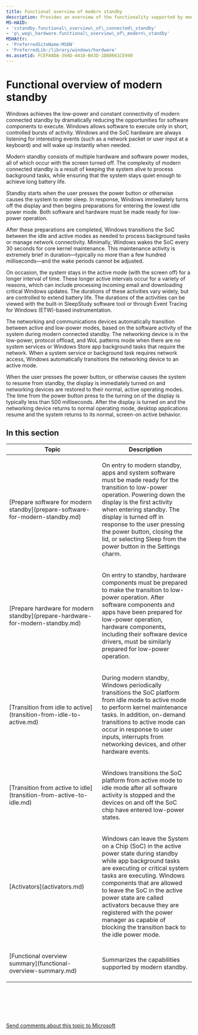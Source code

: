 ```yaml
---
title: Functional overview of modern standby
description: Provides an overview of the functionality supported by modern standby.
MS-HAID:
- 'cstandby.functional\_overview\_of\_connected\_standby'
- 'p\_weg\_hardware.functional\_overview\_of\_modern\_standby'
MSHAttr:
- 'PreferredSiteName:MSDN'
- 'PreferredLib:/library/windows/hardware'
ms.assetid: FCEFAADA-394D-4418-B43D-1D88661CE940
---
```


# Functional overview of modern standby


Windows achieves the low-power and constant connectivity of modern connected standby by dramatically reducing the opportunities for software components to execute. Windows allows software to execute only in short, controlled bursts of activity. Windows and the SoC hardware are always listening for interesting events (such as a network packet or user input at a keyboard) and will wake up instantly when needed.

Modern standby consists of multiple hardware and software power modes, all of which occur with the screen turned off. The complexity of modern connected standby is a result of keeping the system alive to process background tasks, while ensuring that the system stays quiet enough to achieve long battery life.

Standby starts when the user presses the power button or otherwise causes the system to enter sleep. In response, Windows immediately turns off the display and then begins preparations for entering the lowest idle power mode. Both software and hardware must be made ready for low-power operation.

After these preparations are completed, Windows transitions the SoC between the idle and active modes as needed to process background tasks or manage network connectivity. Minimally, Windows wakes the SoC every 30 seconds for core kernel maintenance. This maintenance activity is extremely brief in duration—typically no more than a few hundred milliseconds—and the wake periods cannot be adjusted.

On occasion, the system stays in the active mode (with the screen off) for a longer interval of time. These longer active intervals occur for a variety of reasons, which can include processing incoming email and downloading critical Windows updates. The durations of these activities vary widely, but are controlled to extend battery life. The durations of the activities can be viewed with the built-in SleepStudy software tool or through Event Tracing for Windows (ETW)-based instrumentation.

The networking and communications devices automatically transition between active and low-power modes, based on the software activity of the system during modern connected standby. The networking device is in the low-power, protocol offload, and WoL patterns mode when there are no system services or Windows Store app background tasks that require the network. When a system service or background task requires network access, Windows automatically transitions the networking device to an active mode.

When the user presses the power button, or otherwise causes the system to resume from standby, the display is immediately turned on and networking devices are restored to their normal, active operating modes. The time from the power button press to the turning on of the display is typically less than 500 milliseconds. After the display is turned on and the networking device returns to normal operating mode, desktop applications resume and the system returns to its normal, screen-on active behavior.

## In this section


<table>
<colgroup>
<col width="50%" />
<col width="50%" />
</colgroup>
<thead>
<tr class="header">
<th>Topic</th>
<th>Description</th>
</tr>
</thead>
<tbody>
<tr class="odd">
<td><p>[Prepare software for modern standby](prepare-software-for-modern-standby.md)</p></td>
<td><p>On entry to modern standby, apps and system software must be made ready for the transition to low-power operation. Powering down the display is the first activity when entering standby. The display is turned off in response to the user pressing the power button, closing the lid, or selecting Sleep from the power button in the Settings charm.</p></td>
</tr>
<tr class="even">
<td><p>[Prepare hardware for modern standby](prepare-hardware-for-modern-standby.md)</p></td>
<td><p>On entry to standby, hardware components must be prepared to make the transition to low-power operation. After software components and apps have been prepared for low-power operation, hardware components, including their software device drivers, must be similarly prepared for low-power operation.</p></td>
</tr>
<tr class="odd">
<td><p>[Transition from idle to active](transition-from-idle-to-active.md)</p></td>
<td><p>During modern standby, Windows periodically transitions the SoC platform from idle mode to active mode to perform kernel maintenance tasks. In addition, on-demand transitions to active mode can occur in response to user inputs, interrupts from networking devices, and other hardware events.</p></td>
</tr>
<tr class="even">
<td><p>[Transition from active to idle](transition-from-active-to-idle.md)</p></td>
<td><p>Windows transitions the SoC platform from active mode to idle mode after all software activity is stopped and the devices on and off the SoC chip have entered low-power states.</p></td>
</tr>
<tr class="odd">
<td><p>[Activators](activators.md)</p></td>
<td><p>Windows can leave the System on a Chip (SoC) in the active power state during standby while app background tasks are executing or critical system tasks are executing. Windows components that are allowed to leave the SoC in the active power state are called activators because they are registered with the power manager as capable of blocking the transition back to the idle power mode.</p></td>
</tr>
<tr class="even">
<td><p>[Functional overview summary](functional-overview-summary.md)</p></td>
<td><p>Summarizes the capabilities supported by modern standby.</p></td>
</tr>
</tbody>
</table>

 

 

 

[Send comments about this topic to Microsoft](mailto:wsddocfb@microsoft.com?subject=Documentation%20feedback%20%5Bp_WEG_Hardware\p_weg_hardware%5D:%20Functional%20overview%20of%20modern%20standby%20%20RELEASE:%20%2811/28/2016%29&body=%0A%0APRIVACY%20STATEMENT%0A%0AWe%20use%20your%20feedback%20to%20improve%20the%20documentation.%20We%20don't%20use%20your%20email%20address%20for%20any%20other%20purpose,%20and%20we'll%20remove%20your%20email%20address%20from%20our%20system%20after%20the%20issue%20that%20you're%20reporting%20is%20fixed.%20While%20we're%20working%20to%20fix%20this%20issue,%20we%20might%20send%20you%20an%20email%20message%20to%20ask%20for%20more%20info.%20Later,%20we%20might%20also%20send%20you%20an%20email%20message%20to%20let%20you%20know%20that%20we've%20addressed%20your%20feedback.%0A%0AFor%20more%20info%20about%20Microsoft's%20privacy%20policy,%20see%20http://privacy.microsoft.com/default.aspx. "Send comments about this topic to Microsoft")




